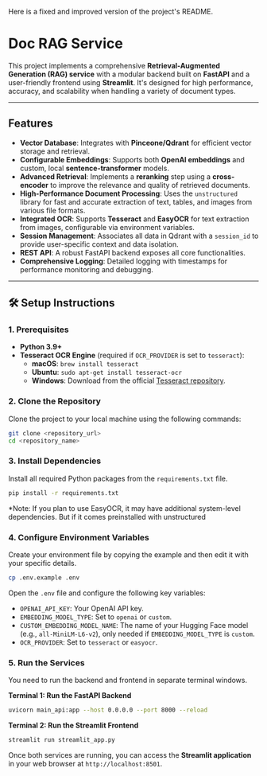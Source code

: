 Here is a fixed and improved version of the project's README.

# Doc RAG Service

This project implements a comprehensive **Retrieval-Augmented Generation (RAG) service** with a modular backend built on **FastAPI** and a user-friendly frontend using **Streamlit**. It's designed for high performance, accuracy, and scalability when handling a variety of document types.

-----

##  Features

  * **Vector Database**: Integrates with **Pinceone/Qdrant** for efficient vector storage and retrieval.
  * **Configurable Embeddings**: Supports both **OpenAI embeddings** and custom, local **sentence-transformer** models.
  * **Advanced Retrieval**: Implements a **reranking** step using a **cross-encoder** to improve the relevance and quality of retrieved documents.
  * **High-Performance Document Processing**: Uses the `unstructured` library for fast and accurate extraction of text, tables, and images from various file formats.
  * **Integrated OCR**: Supports **Tesseract** and **EasyOCR** for text extraction from images, configurable via environment variables.
  * **Session Management**: Associates all data in Qdrant with a `session_id` to provide user-specific context and data isolation.
  * **REST API**: A robust FastAPI backend exposes all core functionalities.
  * **Comprehensive Logging**: Detailed logging with timestamps for performance monitoring and debugging.

-----

## 🛠️ Setup Instructions

### 1\. Prerequisites

  * **Python 3.9+**
  * **Tesseract OCR Engine** (required if `OCR_PROVIDER` is set to `tesseract`):
      * **macOS**: `brew install tesseract`
      * **Ubuntu**: `sudo apt-get install tesseract-ocr`
      * **Windows**: Download from the official [Tesseract repository](https://github.com/tesseract-ocr/tessdoc).

### 2\. Clone the Repository

Clone the project to your local machine using the following commands:

```bash
git clone <repository_url>
cd <repository_name>
```

### 3\. Install Dependencies

Install all required Python packages from the `requirements.txt` file.

```bash
pip install -r requirements.txt
```

*Note: If you plan to use EasyOCR, it may have additional system-level dependencies. But if it comes preinstalled with unstructured

### 4\. Configure Environment Variables

Create your environment file by copying the example and then edit it with your specific details.

```bash
cp .env.example .env
```

Open the `.env` file and configure the following key variables:

  * `OPENAI_API_KEY`: Your OpenAI API key.
  * `EMBEDDING_MODEL_TYPE`: Set to `openai` or `custom`.
  * `CUSTOM_EMBEDDING_MODEL_NAME`: The name of your Hugging Face model (e.g., `all-MiniLM-L6-v2`), only needed if `EMBEDDING_MODEL_TYPE` is `custom`.
  * `OCR_PROVIDER`: Set to `tesseract` or `easyocr`.

### 5\. Run the Services

You need to run the backend and frontend in separate terminal windows.

**Terminal 1: Run the FastAPI Backend**

```bash
uvicorn main_api:app --host 0.0.0.0 --port 8000 --reload
```

**Terminal 2: Run the Streamlit Frontend**

```bash
streamlit run streamlit_app.py
```

Once both services are running, you can access the **Streamlit application** in your web browser at `http://localhost:8501`.
